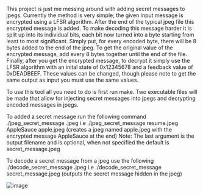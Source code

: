 This project is just me messing around with adding secret messages to jpegs. Currently the method is very simple; the given input message is encrypted 
using a LFSR algorithm. After the end of the typical jpeg file this encrypted message is added. To make decoding this message harder it is split up into
its individual bits, each bit now turned into a byte starting from least to most significant. Simply put, for every encoded byte, there will be
8 bytes added to the end of the jpeg. To get the original value of the encrypted message, add every 8 bytes together until the end of the file.
Finally, after you get the encrypted message, to decrypt it simply use the LFSR algorithm with an inital state of 0x12345678 and a feedback value of 0xDEADBEEF. 
These values can be changed, though please note to get the same output as input you must use the same values.

To use this tool all you need to do is first run make. Two executable files will be made that allow for injecting
secret messages into jpegs and decrypting encoded messages in jpegs.

To added a secret message run the following command
./jpeg_secret_message <filename>.jpeg <Message> <optional>
i.e ./jpeg_secret_message resume.jpeg AppleSauce apple.jpeg (creates a jpeg named apple.jpeg with the encrypted message AppleSauce at the end)
Note: The last argument is the output filename and is optional, when not specified the default is secret_message.jpeg

To decode a secret message from a jpeg use the following 
./decode_secret_message <filename>.jpeg
i.e ./decode_secret_message secret_message.jpeg (outputs the secret message hidden in the jpeg)
  
  ![image](https://user-images.githubusercontent.com/30327564/186339641-9ea0d54c-0d2d-4aa6-a819-5833ad68ebac.png)


